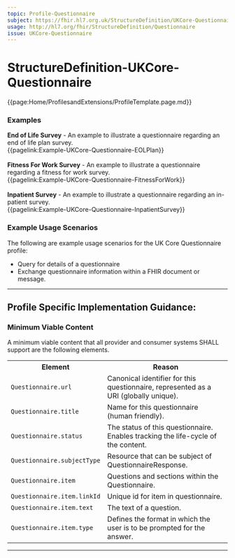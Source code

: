```yaml
---
topic: Profile-Questionnaire
subject: https://fhir.hl7.org.uk/StructureDefinition/UKCore-Questionnaire
usage: http://hl7.org/fhir/StructureDefinition/Questionnaire
issue: UKCore-Questionnaire
---
```

# StructureDefinition-UKCore-Questionnaire

<nocheck>
{{page:Home/ProfilesandExtensions/ProfileTemplate.page.md}}

<div id="Examples" class="tabcontent">
  <h3>Examples</h3>
<b>End of Life Survey</b> - An example to illustrate a questionnaire regarding an end of life plan survey.
<br>{{pagelink:Example-UKCore-Questionnaire-EOLPlan}}
  <br><br>
<b>Fitness For Work Survey</b> - An example to illustrate a questionnaire regarding a fitness for work survey.
<br>{{pagelink:Example-UKCore-Questionnaire-FitnessForWork}}
  <br><br>
<b>Inpatient Survey</b> - An example to illustrate a questionnaire regarding an in-patient survey.
<br>{{pagelink:Example-UKCore-Questionnaire-InpatientSurvey}}
</div>
</nocheck>

### Example Usage Scenarios ###
The following are example usage scenarios for the UK Core Questionnaire profile:
- Query for details of a questionnaire
- Exchange questionnaire information within a FHIR document or message.

<hr class="thickline">

## Profile Specific Implementation Guidance: ##


<h3>Minimum Viable Content</h3>

A minimum viable content that all provider and consumer systems SHALL support are the following elements.

<table class="assets" title="Minimum Viable Content list">
<tr>
<th class="width30">Element</th>
<th class="width70">Reason</th>
</tr>
<tr>
<td><code>Questionnaire.url</code></td>
<td>Canonical identifier for this questionnaire, represented as a URI (globally unique).</td>
</tr>
<tr>
<td><code>Questionnaire.title</code></td>
<td>Name for this questionnaire (human friendly).</td>
</tr>
<tr>
<td><code>Questionnaire.status</code></td>
<td>The status of this questionnaire. Enables tracking the life-cycle of the content.
</td>
</tr>
<tr>
<td><code>Questionnaire.subjectType</code></td>
<td>Resource that can be subject of QuestionnaireResponse.</td>
</tr>
<tr>
<td><code>Questionnaire.item</code></td>
<td>Questions and sections within the Questionnaire.</td>
</tr>
<tr>
<td><code>Questionnaire.item.linkId</code></td>
<td>Unique id for item in questionnaire.</td>
</tr>
<tr>
<td><code>Questionnaire.item.text</code></td>
<td>The text of a question.</td>
</tr>
<tr>
<td><code>Questionnaire.item.type</code></td>
<td>Defines the format in which the user is to be prompted for the answer.</td>
</tr>
</table>

---

